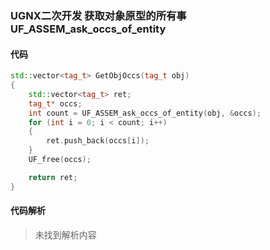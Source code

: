 ### UGNX二次开发 获取对象原型的所有事 UF_ASSEM_ask_occs_of_entity

#### 代码

```cpp
std::vector<tag_t> GetObjOccs(tag_t obj)
{
	std::vector<tag_t> ret;
	tag_t* occs;
	int count = UF_ASSEM_ask_occs_of_entity(obj, &occs); 
	for (int i = 0; i < count; i++)
	{
		ret.push_back(occs[i]);
	}
	UF_free(occs);

	return ret;
}

```

#### 代码解析
> 未找到解析内容

